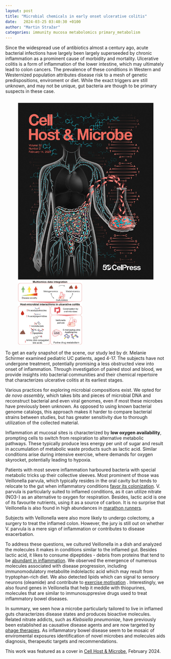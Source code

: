 ```yaml
---
layout: post
title: "Microbial chemicals in early onset ulcerative colitis"  
date:   2024-03-25 03:40:30 +0100
author: "Martin Stražar"
categories: immunity mucosa metabolomics primary_metabolism
---
```


Since the widespread use of antibiotics almost a century ago, acute bacterial
infections have largely been largely superseeded by chronic inflammation as a
prominent cause of morbidity and mortality. Ulcerative colitis is a form of
inflammation of the lower intestine, which may ultimately lead to colon
cancers. 
The prevalence of these conditions in Western and Westernized population
attributes disease risk to a mesh of genetic predispositions, enviroment or diet. 
While the exact triggers are still unknown, and may not be unique, gut bacteria are
though to be primary suspects in these case. 

<figure style="float: left; margin-left: 0 px;">
<img src="/img/posts/protect/cover.jpg" heigth=200>
<img src="/img/posts/protect/ga.jpg" height=200>
</figure>

To get an early snapshot of the scene, our study led by dr. Melanie Schirmer
examined pediatric UC patients, aged 4-17. The subjects have not undergone
treatment, potentially promising a less obstructed view into onset of inflammation.
Through investigation of paired stool and blood, we provide insights into bacterial
communities and their chemical repertoire that characterizes ulcerative colitis
at its earliest stages.

Various practices for exploring microbial compositions exist.  We opted for
<i>de novo assembly</i>, which takes bits and pieces of microbial DNA and
reconstruct bacterial and even viral genomes, even if most these microbes have
previously been unknown.  As opposed to using known bacterial genome catalogs,
this approach makes it harder to compare bacterial strains between studies, but
has greater sensitivity due to thorough utilization of the collected material.

Inflammation at mucosal sites is characterized by <b>low oxygen
availability</b>, prompting cells to switch from respiration to alternative
metabolic pathways.  These typically produce less energy per unit of sugar and
result in accumulation of metabolic waste products such as lactic acid. Similar
conditions arise during intensive exercise, where demands for oxygen skyrocket,
potentially leading to hypoxia.

Patients with most severe inflammation harboured bacteria with special
metabolic tricks up their collective sleeves. Most prominent of those was
Veillonella parvula, which typically resides in the oral cavity but tends to
relocate to the gut when inflammatory conditions <a
href="https://pubmed.ncbi.nlm.nih.gov/36138166/">favor its colonization</a>. V.
parvula is particularly suited to inflamed conditions, as it can utilize
nitrate (NO3-) as an alternative to oxygen for respiration.  Besides, lactic
acid is one of its favourite nutrients, using it as a source of carbon. It is
no surprise that Veillonella is also found in high abundances in <a
href="https://pubmed.ncbi.nlm.nih.gov/31235964/"> marathon runners</a>. 

Subjects with Veillonella were also more likely to undergo colectomy, 
a surgery to treat the inflamed colon. However, the jury is still out on 
whether V. parvula is a mere sign of inflammation or contributes to disease
exacerbation. 

To address these questions, we cultured Veillonella in a dish and analyzed the
molecules it makes in conditions similar to the inflamed gut.  Besides lactic
acid, it likes to consume dipeptides - debris from proteins that tend to be <a
href="https://pubmed.ncbi.nlm.nih.gov/35087228/"> abundant in inflammation</a>.
We observed the emergence of numerous molecules associated with disease
progression, including immunomodulatory metabolite indolelactic acid which may
result from tryptophan-rich diet.  We also detected lipids which can signal to
sensory neurons (oleamide) and contribute to <a
href="https://www.nature.com/articles/s41586-022-05525-z"> exercise
motivation</a> .  Interestingly, we also found genes in Veillonella that help
it meddle with thiopurines, molecules that are similar to immunosuppresive
drugs used to treat inflammatory bowel diseases. 

In summary, we seen how a microbe particularly tailored to live in inflamed
guts characterizes disease states and produces bioactive molecules.  Related
nitrate addicts, such as <i>Klebsiella pneumoniae</i>, have previously been
established as causative disease agents and are now targeted by <a
href="https://pubmed.ncbi.nlm.nih.gov/35931020/"> phage therapies</a>. As
inflammatory bowel disease seem to be mosaic of enviromental exposures
identification of novel microbes and molecules aids diagnosis, therapeutic
targets and recommendations.

This work was featured as a cover in <a
href="https://www.cell.com/cell-host-microbe/abstract/S1931-3128(23)00508-5">Cell
Host & Microbe</a>, February 2024.

